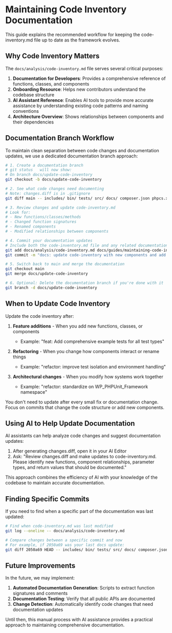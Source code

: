 # Maintaining Code Inventory Documentation

This guide explains the recommended workflow for keeping the code-inventory.md file up to date as the framework evolves.

## Why Code Inventory Matters

The `docs/analysis/code-inventory.md` file serves several critical purposes:

1. **Documentation for Developers**: Provides a comprehensive reference of functions, classes, and components
2. **Onboarding Resource**: Helps new contributors understand the codebase structure
3. **AI Assistant Reference**: Enables AI tools to provide more accurate assistance by understanding existing code patterns and naming conventions
4. **Architecture Overview**: Shows relationships between components and their dependencies

## Documentation Branch Workflow

To maintain clean separation between code changes and documentation updates, we use a dedicated documentation branch approach:

```bash
# 1. Create a documentation branch
# git status   will now show:
# On branch docs/update-code-inventory
git checkout -b docs/update-code-inventory

# 2. See what code changes need documenting
# Note: changes.diff is in .gitignore
git diff main -- includes/ bin/ tests/ src/ docs/ composer.json phpcs.xml.dist phpstan.neon > changes.diff

# 3. Review changes and update code-inventory.md
# Look for:
# - New functions/classes/methods
# - Changed function signatures
# - Renamed components
# - Modified relationships between components

# 4. Commit your documentation updates
# Include both the code-inventory.md file and any related documentation
git add docs/analysis/code-inventory.md docs/guides/maintaining-code-inventory.md
git commit -m "docs: update code-inventory with new components and add maintenance guide"

# 5. Switch back to main and merge the documentation
git checkout main
git merge docs/update-code-inventory

# 6. Optional: Delete the documentation branch if you're done with it
git branch -d docs/update-code-inventory
```

## When to Update Code Inventory

Update the code inventory after:

1. **Feature additions** - When you add new functions, classes, or components
   - Example: "feat: Add comprehensive example tests for all test types"

2. **Refactoring** - When you change how components interact or rename things
   - Example: "refactor: improve test isolation and environment handling"

3. **Architectural changes** - When you modify how systems work together
   - Example: "refactor: standardize on WP_PHPUnit_Framework namespace"

You don't need to update after every small fix or documentation change. Focus on commits that change the code structure or add new components.

## Using AI to Help Update Documentation

AI assistants can help analyze code changes and suggest documentation updates:

1. After generating changes.diff, open it in your AI Editor
2. Ask: "Review changes.diff and make updates to code-inventory.md. Please identify new functions, component relationships, parameter types, and return values that should be documented."

This approach combines the efficiency of AI with your knowledge of the codebase to maintain accurate documentation.

## Finding Specific Commits

If you need to find when a specific part of the documentation was last updated:

```bash
# Find when code-inventory.md was last modified
git log --oneline -- docs/analysis/code-inventory.md

# Compare changes between a specific commit and now
# For example, if 2050a69 was your last docs update:
git diff 2050a69 HEAD -- includes/ bin/ tests/ src/ docs/ composer.json phpcs.xml.dist phpstan.neon > changes.diff
```

## Future Improvements

In the future, we may implement:

1. **Automated Documentation Generation**: Scripts to extract function signatures and comments
2. **Documentation Testing**: Verify that all public APIs are documented
3. **Change Detection**: Automatically identify code changes that need documentation updates

Until then, this manual process with AI assistance provides a practical approach to maintaining comprehensive documentation.
